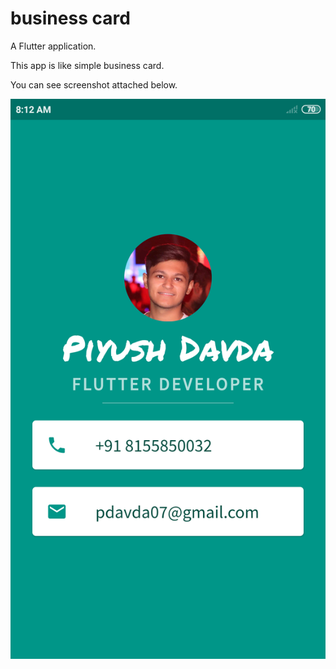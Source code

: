 # business card

A Flutter application.

This app is like simple business card.

You can see screenshot attached below.

![Screenshot of App](https://github.com/piyushdavda007/business_card/blob/master/Screenshot_businesscard.png)

